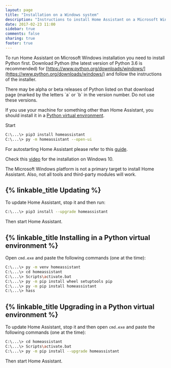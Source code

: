 ```yaml
---
layout: page
title: "Installation on a Windows system"
description: "Instructions to install Home Assistant on a Microsoft Windows system."
date: 2017-02-23 11:00
sidebar: true
comments: false
sharing: true
footer: true
---
```


To run Home Assistant on Microsoft Windows installation you need to install Python first. Download Python (the latest version of Python 3.6 is recommended) for [https://www.python.org/downloads/windows/](https://www.python.org/downloads/windows/) and follow the instructions of the installer.

<p class='note'>
There may be alpha or beta releases of Python listed on that download page (marked by the letters `a` or `b` in the version number. Do not use these versions.
</p>

If you use your machine for something other than Home Assistant, you should install it in a [Python virtual environment](#installing-in-a-python-virtual-environment).

Start 

```bash
C:\...\> pip3 install homeassistant
C:\...\> py -m homeassistant --open-ui
```

For autostarting Home Assistant please refer to this [guide](https://community.home-assistant.io/t/autostart-on-windows/3504).

Check this [video](https://www.youtube.com/watch?v=X27eVvuqwnY) for the installation on Windows 10.

<p class='note warning'>
The Microsoft Windows platform is not a primary target to install Home Assistant. Also, not all tools and third-party modules will work.
</p>

## {% linkable_title Updating %}

To update Home Assistant, stop it and then run:

```bash
C:\...\> pip3 install --upgrade homeassistant
```

Then start Home Assistant.

## {% linkable_title Installing in a Python virtual environment %}

Open `cmd.exe` and paste the following commands (one at the time):

```bash
C:\...\> py -m venv homeassistant
C:\...\> cd homeassistant
C:\...\> Scripts\activate.bat
C:\...\> py -m pip install wheel setuptools pip
C:\...\> py -m pip install homeassistant
C:\...\> hass
```

## {% linkable_title Upgrading in a Python virtual environment %}

To update Home Assistant, stop it and then open `cmd.exe` and paste the following commands (one at the time):

```bash
C:\...\> cd homeassistant
C:\...\> Scripts\activate.bat
C:\...\> py -m pip install --upgrade homeassistant
```
Then start Home Assistant.
